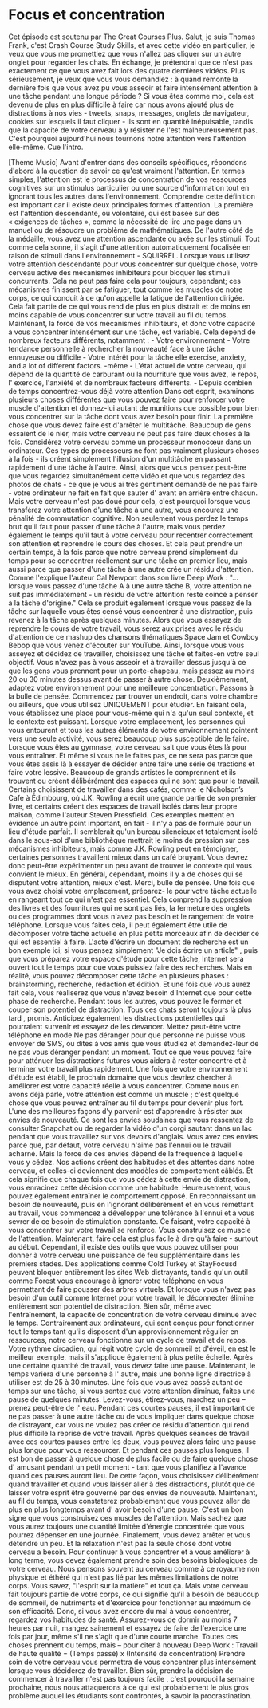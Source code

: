 # Focus et concentration

Cet épisode est soutenu par The Great Courses Plus. Salut, je suis Thomas Frank, c'est Crash Course Study Skills, et avec cette vidéo en particulier, je veux que vous me promettiez que vous n'allez pas cliquer sur un autre onglet pour regarder les chats. En échange, je prétendrai que ce n'est pas exactement ce que vous avez fait lors des quatre dernières vidéos. Plus sérieusement, je veux que vous vous demandiez : à quand remonte la dernière fois que vous avez pu vous asseoir et faire intensément attention à une tâche pendant une longue période ? Si vous êtes comme moi, cela est devenu de plus en plus difficile à faire car nous avons ajouté plus de distractions à nos vies - tweets, snaps, messages, onglets de navigateur, cookies sur lesquels il faut cliquer - ils sont en quantité inépuisable, tandis que  la capacité de votre cerveau à y résister ne l'est malheureusement pas. C'est pourquoi aujourd'hui nous tournons notre attention vers l'attention elle-même. Cue l'intro.

[Theme Music] Avant d'entrer dans des conseils spécifiques, répondons d'abord à la question de savoir ce qu'est vraiment l'attention. En termes simples, l'attention est le processus de concentration de vos ressources cognitives sur un stimulus particulier ou une source d'information tout en ignorant tous les autres dans l'environnement. Comprendre cette définition est important car il existe deux principales formes d'attention. La première est l'attention descendante, ou volontaire, qui est basée sur des « exigences de tâches », comme la nécessité de lire une page dans un manuel ou de résoudre un problème de mathématiques. De l'autre côté de la médaille, vous avez une attention ascendante ou axée sur les stimuli. Tout comme cela sonne, il s'agit d'une attention automatiquement focalisée en raison de stimuli dans l'environnement - SQUIRREL. Lorsque vous utilisez votre attention descendante pour vous concentrer sur quelque chose, votre cerveau active des mécanismes inhibiteurs pour bloquer les stimuli concurrents. Cela ne peut pas faire cela pour toujours, cependant;  ces mécanismes finissent par se fatiguer, tout comme les muscles de notre corps, ce qui conduit à ce qu'on appelle la fatigue de l'attention dirigée. Cela fait partie de ce qui vous rend de plus en plus distrait et de moins en moins capable de vous concentrer sur votre travail au fil du temps. Maintenant, la force de vos mécanismes inhibiteurs, et donc votre capacité à vous concentrer intensément sur une tâche, est variable. Cela dépend de nombreux facteurs différents, notamment : - Votre environnement - Votre tendance personnelle à rechercher la nouveauté face à une tâche ennuyeuse ou difficile - Votre intérêt pour la tâche elle exercise, anxiety, and a lot of different factors. -même - L'état actuel de votre cerveau, qui dépend de la quantité de carburant ou  la nourriture que vous avez, le repos, l' exercice, l'anxiété et de nombreux facteurs différents. - Depuis combien de temps concentrez-vous déjà votre attention Dans cet esprit, examinons plusieurs choses différentes que vous pouvez faire pour renforcer votre muscle d'attention et donnez-lui autant de munitions que possible pour bien vous concentrer sur la tâche dont vous avez besoin  pour finir.  La première chose que vous devez faire est d'arrêter le multitâche. Beaucoup de gens essaient de le nier, mais votre cerveau ne peut pas faire deux choses à la fois. Considérez votre cerveau comme un processeur monocœur dans un ordinateur. Ces types de processeurs ne font pas vraiment plusieurs choses à la fois - ils créent simplement l'illusion d'un multitâche en passant rapidement d'une tâche à l'autre. Ainsi, alors que vous pensez peut-être que vous regardez simultanément cette vidéo et que vous regardez des photos de chats - ce que je vous ai très gentiment demandé de ne pas faire - votre ordinateur ne fait en fait que sauter d' avant en arrière entre chacun. Mais votre cerveau n'est pas doué pour cela, c'est pourquoi lorsque vous transférez votre attention d'une tâche à une autre, vous encourez une pénalité de commutation cognitive. Non seulement vous perdez le temps brut qu'il faut pour passer d'une tâche à l'autre, mais vous perdez également le temps qu'il faut à votre cerveau pour recentrer correctement son attention et reprendre le cours des choses. Et cela peut prendre un certain temps, à la fois parce que notre cerveau prend simplement du temps pour se concentrer réellement sur une tâche en premier lieu, mais aussi parce que passer d'une tâche à une autre crée un résidu d'attention. Comme l'explique l'auteur Cal Newport dans son livre Deep Work : "... lorsque vous passez d'une tâche A à une autre tâche B, votre attention ne suit pas immédiatement - un résidu de votre attention reste coincé à penser à la tâche d'origine." Cela se produit également lorsque vous passez de la tâche sur laquelle vous êtes censé vous concentrer à une distraction, puis revenez à la tâche après quelques minutes. Alors que vous essayez de reprendre le cours de votre travail, vous serez aux prises avec le résidu d'attention de ce mashup des chansons thématiques Space Jam et Cowboy Bebop que vous venez d'écouter sur YouTube. Ainsi, lorsque vous vous asseyez et décidez de travailler, choisissez une tâche et faites-en votre seul objectif. Vous n'avez pas à vous asseoir et à travailler dessus jusqu'à ce que les gens vous prennent pour un porte-chapeau, mais passez au moins 20 ou 30 minutes dessus avant de passer à autre chose. Deuxièmement, adaptez votre environnement pour une meilleure concentration. Passons à la bulle de pensée. Commencez par trouver un endroit, dans votre chambre ou ailleurs, que vous utilisez UNIQUEMENT pour étudier. En faisant cela, vous établissez une place pour vous-même qui n'a qu'un seul contexte, et le contexte est puissant. Lorsque votre emplacement, les personnes qui vous entourent et tous les autres éléments de votre environnement pointent vers une seule activité, vous serez beaucoup plus susceptible de le faire. Lorsque vous êtes au gymnase, votre cerveau sait que vous êtes là pour vous entraîner. Et même si vous ne le faites pas, ce ne sera pas parce que vous êtes assis là à essayer de décider entre faire une série de tractions et faire votre lessive. Beaucoup de grands artistes le comprennent et ils trouvent ou créent délibérément des espaces qui ne sont que pour le travail. Certains choisissent de travailler dans des cafés, comme le Nicholson’s Cafe à Édimbourg, où J.K.  Rowling a écrit une grande partie de son premier livre, et certains créent des espaces de travail isolés dans leur propre maison, comme l'auteur Steven Pressfield. Ces exemples mettent en évidence un autre point important, en fait - il n'y a pas de formule pour un lieu d'étude parfait. Il semblerait qu'un bureau silencieux et totalement isolé dans le sous-sol d'une bibliothèque mettrait le moins de pression sur ces mécanismes inhibiteurs, mais comme J.K.  Rowling peut en témoigner, certaines personnes travaillent mieux dans un café bruyant. Vous devrez donc peut-être expérimenter un peu avant de trouver le contexte qui vous convient le mieux. En général, cependant, moins il y a de choses qui se disputent votre attention, mieux c'est. Merci, bulle de pensée. Une fois que vous avez choisi votre emplacement, préparez- le pour votre tâche actuelle en rangeant tout ce qui n'est pas essentiel. Cela comprend la suppression des livres et des fournitures qui ne sont pas liés, la fermeture des onglets ou des programmes dont vous n'avez pas besoin et le rangement de votre téléphone. Lorsque vous faites cela, il peut également être utile de décomposer votre tâche actuelle en plus petits morceaux afin de décider ce qui est essentiel à faire. L'acte d'écrire un document de recherche est un bon exemple ici; si vous pensez simplement "Je dois écrire un article" , puis que vous préparez votre espace d'étude pour cette tâche, Internet sera ouvert tout le temps pour que vous puissiez faire des recherches. Mais en réalité, vous pouvez décomposer cette tâche en plusieurs phases : brainstorming, recherche, rédaction et édition. Et une fois que vous aurez fait cela, vous réaliserez que vous n'avez besoin d'Internet que pour cette phase de recherche. Pendant tous les autres, vous pouvez le fermer et couper son potentiel de distraction. Tous ces chats seront toujours là plus tard , promis. Anticipez également les distractions potentielles qui pourraient survenir et essayez de les devancer. Mettez peut-être votre téléphone en mode Ne pas déranger pour que personne ne puisse vous envoyer de SMS, ou dites à vos amis que vous étudiez et demandez-leur de ne pas vous déranger pendant un moment. Tout ce que vous pouvez faire pour atténuer les distractions futures vous aidera à rester concentré et à terminer votre travail plus rapidement. Une fois que votre environnement d'étude est établi, le prochain domaine que vous devriez chercher à améliorer est votre capacité réelle à vous concentrer. Comme nous en avons déjà parlé, votre attention est comme un muscle ;  c'est quelque chose que vous pouvez entraîner au fil du temps pour devenir plus fort. L'une des meilleures façons d'y parvenir est d'apprendre à résister aux envies de nouveauté. Ce sont les envies soudaines que vous ressentez de consulter Snapchat ou de regarder la vidéo d'un corgi sautant dans un lac pendant que vous travaillez sur vos devoirs d'anglais. Vous avez ces envies parce que, par défaut, votre cerveau n'aime pas l'ennui ou le travail acharné. Mais la force de ces envies dépend de la fréquence à laquelle vous y cédez. Nos actions créent des habitudes et des attentes dans notre cerveau, et celles-ci deviennent des modèles de comportement câblés. Et cela signifie que chaque fois que vous cédez à cette envie de distraction, vous enracinez cette décision comme une habitude. Heureusement, vous pouvez également entraîner le comportement opposé. En reconnaissant un besoin de nouveauté, puis en l'ignorant délibérément et en vous remettant au travail, vous commencez à développer une tolérance à l'ennui et à vous sevrer de ce besoin de stimulation constante. Ce faisant, votre capacité à vous concentrer sur votre travail se renforce. Vous construisez ce muscle de l'attention. Maintenant, faire cela est plus facile à dire qu'à faire - surtout au début. Cependant, il existe des outils que vous pouvez utiliser pour donner à votre cerveau une puissance de feu supplémentaire dans les premiers stades. Des applications comme Cold Turkey et StayFocusd peuvent bloquer entièrement les sites Web distrayants, tandis qu'un outil comme Forest vous encourage à ignorer votre téléphone en vous permettant de faire pousser des arbres virtuels. Et lorsque vous n'avez pas besoin d'un outil comme Internet pour votre travail, le déconnecter élimine entièrement son potentiel de distraction. Bien sûr, même avec l'entraînement, la capacité de concentration de votre cerveau diminue avec le temps. Contrairement aux ordinateurs, qui sont conçus pour fonctionner tout le temps tant qu'ils disposent d'un approvisionnement régulier en ressources, notre cerveau fonctionne sur un cycle de travail et de repos. Votre rythme circadien, qui régit votre cycle de sommeil et d'éveil, en est le meilleur exemple, mais il s'applique également à plus petite échelle. Après une certaine quantité de travail, vous devez faire une pause. Maintenant, le temps variera d'une personne à l' autre, mais une bonne ligne directrice à utiliser est de 25 à 30 minutes. Une fois que vous avez passé autant de temps sur une tâche, si vous sentez que votre attention diminue, faites une pause de quelques minutes. Levez-vous, étirez-vous, marchez un peu – prenez peut-être de l' eau. Pendant ces courtes pauses, il est important de ne pas passer à une autre tâche ou de vous impliquer dans quelque chose de distrayant, car vous ne voulez pas créer ce résidu d'attention qui rend plus difficile la reprise de votre travail. Après quelques séances de travail avec ces courtes pauses entre les deux, vous pouvez alors faire une pause plus longue pour vous ressourcer. Et pendant ces pauses plus longues, il est bon de passer à quelque chose de plus facile ou de faire quelque chose d' amusant pendant un petit moment - tant que vous planifiez à l'avance quand ces pauses auront lieu. De cette façon, vous choisissez délibérément quand travailler et quand vous laisser aller à des distractions, plutôt que de laisser votre esprit être gouverné par des envies de nouveauté. Maintenant, au fil du temps, vous constaterez probablement que vous pouvez aller de plus en plus longtemps avant d' avoir besoin d'une pause. C'est un bon signe que vous construisez ces muscles de l'attention. Mais sachez que vous aurez toujours une quantité limitée d'énergie concentrée que vous pourrez dépenser en une journée. Finalement, vous devez arrêter et vous détendre un peu. Et la relaxation n'est pas la seule chose dont votre cerveau a besoin. Pour continuer à vous concentrer et à vous améliorer à long terme, vous devez également prendre soin des besoins biologiques de votre cerveau. Nous pensons souvent au cerveau comme à ce royaume non physique et éthéré qui n'est pas lié par les mêmes limitations de notre corps. Vous savez, "l'esprit sur la matière" et tout ça. Mais votre cerveau fait toujours partie de votre corps, ce qui signifie qu'il a besoin de beaucoup de sommeil, de nutriments et d'exercice pour fonctionner au maximum de son efficacité. Donc, si vous avez encore du mal à vous concentrer, regardez vos habitudes de santé. Assurez-vous de dormir au moins 7 heures par nuit, mangez sainement et essayez de faire de l'exercice une fois par jour, même s'il ne s'agit que d'une courte marche. Toutes ces choses prennent du temps, mais – pour citer à nouveau Deep Work : Travail de haute qualité = (Temps passé) x (Intensité de concentration) Prendre soin de votre cerveau vous permettra de vous concentrer plus intensément lorsque vous déciderez de travailler. Bien sûr, prendre la décision de commencer à travailler n'est pas toujours facile , c'est pourquoi la semaine prochaine, nous nous attaquerons à ce qui est probablement le plus gros problème auquel les étudiants sont confrontés, à savoir la procrastination.
